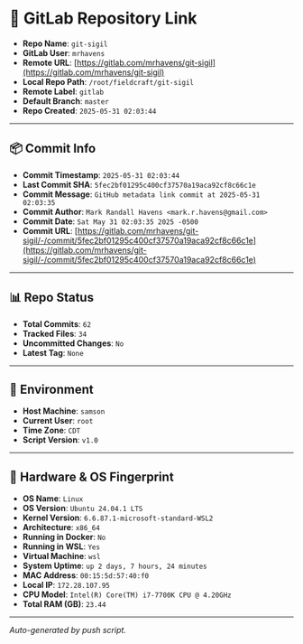 # 🔗 GitLab Repository Link

- **Repo Name**: `git-sigil`
- **GitLab User**: `mrhavens`
- **Remote URL**: [https://gitlab.com/mrhavens/git-sigil](https://gitlab.com/mrhavens/git-sigil)
- **Local Repo Path**: `/root/fieldcraft/git-sigil`
- **Remote Label**: `gitlab`
- **Default Branch**: `master`
- **Repo Created**: `2025-05-31 02:03:44`

---

## 📦 Commit Info

- **Commit Timestamp**: `2025-05-31 02:03:44`
- **Last Commit SHA**: `5fec2bf01295c400cf37570a19aca92cf8c66c1e`
- **Commit Message**: `GitHub metadata link commit at 2025-05-31 02:03:35`
- **Commit Author**: `Mark Randall Havens <mark.r.havens@gmail.com>`
- **Commit Date**: `Sat May 31 02:03:35 2025 -0500`
- **Commit URL**: [https://gitlab.com/mrhavens/git-sigil/-/commit/5fec2bf01295c400cf37570a19aca92cf8c66c1e](https://gitlab.com/mrhavens/git-sigil/-/commit/5fec2bf01295c400cf37570a19aca92cf8c66c1e)

---

## 📊 Repo Status

- **Total Commits**: `62`
- **Tracked Files**: `34`
- **Uncommitted Changes**: `No`
- **Latest Tag**: `None`

---

## 🧽 Environment

- **Host Machine**: `samson`
- **Current User**: `root`
- **Time Zone**: `CDT`
- **Script Version**: `v1.0`

---

## 🧬 Hardware & OS Fingerprint

- **OS Name**: `Linux`
- **OS Version**: `Ubuntu 24.04.1 LTS`
- **Kernel Version**: `6.6.87.1-microsoft-standard-WSL2`
- **Architecture**: `x86_64`
- **Running in Docker**: `No`
- **Running in WSL**: `Yes`
- **Virtual Machine**: `wsl`
- **System Uptime**: `up 2 days, 7 hours, 24 minutes`
- **MAC Address**: `00:15:5d:57:40:f0`
- **Local IP**: `172.28.107.95`
- **CPU Model**: `Intel(R) Core(TM) i7-7700K CPU @ 4.20GHz`
- **Total RAM (GB)**: `23.44`

---

_Auto-generated by  push script._
